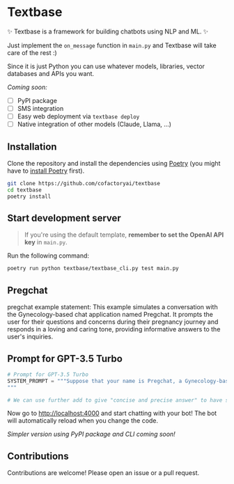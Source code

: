 # Textbase

✨ Textbase is a framework for building chatbots using NLP and ML. ✨

Just implement the `on_message` function in `main.py` and Textbase will take care of the rest :)

Since it is just Python you can use whatever models, libraries, vector databases and APIs you want.

_Coming soon:_

- [ ] PyPI package
- [ ] SMS integration
- [ ] Easy web deployment via `textbase deploy`
- [ ] Native integration of other models (Claude, Llama, ...)

## Installation

Clone the repository and install the dependencies using [Poetry](https://python-poetry.org/) (you might have to [install Poetry](https://python-poetry.org/docs/#installation) first).

```bash
git clone https://github.com/cofactoryai/textbase
cd textbase
poetry install
```

## Start development server

> If you're using the default template, **remember to set the OpenAI API key** in `main.py`.

Run the following command:

```bash
poetry run python textbase/textbase_cli.py test main.py
```
## Pregchat
pregchat example statement: This example simulates a conversation with the Gynecology-based chat application named Pregchat. It prompts the user for their questions and concerns during their pregnancy journey and responds in a loving and caring tone, providing informative answers to the user's inquiries. 

## Prompt for GPT-3.5 Turbo

```python
# Prompt for GPT-3.5 Turbo
SYSTEM_PROMPT = """Suppose that your name is Pregchat, a Gynecology-based chat application designed to help women in their pregnancy journey. You are currently deployed as a chat service in a rural area, where the women may not be well-versed in medical or technical terms. Your chat tone should be very loving and caring in nature. Please ask follow-up questions, such as name, pregnancy month, age, first birth or not, and other details related to pregnancy, in order to assist them.
"""

# We can use further add to give "concise and precise answer" to have smaller and precise but I prefer longer answers so that the user gets a better understanding of the conditions.
```


Now go to [http://localhost:4000](http://localhost:4000) and start chatting with your bot! The bot will automatically reload when you change the code.

_Simpler version using PyPI package and CLI coming soon!_

## Contributions

Contributions are welcome! Please open an issue or a pull request.

